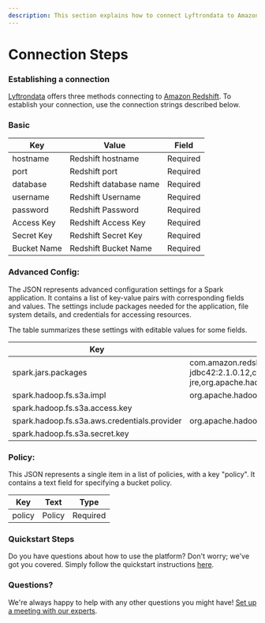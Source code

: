 ```yaml
---
description: This section explains how to connect Lyftrondata to Amazon Redshift.
---
```


# Connection Steps

### Establishing a connection

[Lyftrondata](https://www.lyftrondata.com) offers three methods connecting to [Amazon Redshift](https://www.lyftrondata.com/integration/amazon-redshift/). To establish your connection, use the connection strings described below.

### Basic

| Key         | Value                   | Field    |
| ----------- | ----------------------- | -------- |
| hostname    | Redshift hostname       | Required |
| port        | Redshift port           | Required |
| database    | Redshift  database name | Required |
| username    | Redshift Username       | Required |
| password    | Redshift Password       | Required |
| Access Key  | Redshift Access Key     | Required |
| Secret Key  | Redshift Secret Key     | Required |
| Bucket Name | Redshift  Bucket Name   | Required |

### **Advanced Config:**

The JSON represents advanced configuration settings for a Spark application. It contains a list of key-value pairs with corresponding fields and values. The settings include packages needed for the application, file system details, and credentials for accessing resources.&#x20;

The table summarizes these settings with editable values for some fields.

<table><thead><tr><th>Key</th><th>Value</th><th>Field</th><th data-hidden>Description</th></tr></thead><tbody><tr><td>spark.jars.packages</td><td>com.amazon.redshift:redshift-jdbc42:2.1.0.12,com.google.guava:guava:31.1-jre,org.apache.hadoop:hadoop-aws:3.2.2</td><td>false</td><td>Spark packages</td></tr><tr><td>spark.hadoop.fs.s3a.impl</td><td>org.apache.hadoop.fs.s3a.S3AFileSystem</td><td>false</td><td>File System</td></tr><tr><td>spark.hadoop.fs.s3a.access.key</td><td></td><td>false</td><td>Access Key</td></tr><tr><td>spark.hadoop.fs.s3a.aws.credentials.provider</td><td>org.apache.hadoop.fs.s3a.SimpleAWSCredentialsProvider</td><td>false</td><td>Provider</td></tr><tr><td>spark.hadoop.fs.s3a.secret.key</td><td></td><td>false</td><td>Secret Key</td></tr></tbody></table>

### Policy:&#x20;

This JSON represents a single item in a list of policies, with a key "policy". It contains a text field for specifying a bucket policy.

| Key    | Text   | Type     |
| ------ | ------ | -------- |
| policy | Policy | Required |

### Quickstart Steps

Do you have questions about how to use the platform? Don't worry; we've got you covered. Simply follow the quickstart instructions [here](../../quickstart-steps.md).

### Questions? <a href="#questions" id="questions"></a>

We're always happy to help with any other questions you might have! [Set up a meeting with our experts](https://www.lyftrondata.com/book-a-meeting/).
